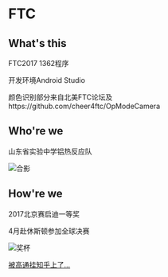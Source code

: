 # FTC

## What's this

FTC2017 1362程序

开发环境Android Studio

颜色识别部分来自北美FTC论坛及https://github.com/cheer4ftc/OpModeCamera

## Who're we

山东省实验中学铝热反应队

![合影](https://raw.githubusercontent.com/singleNeuron/FTC-1362/master/images/17032211227853.jpg)

## How're we

2017北京赛启迪一等奖

4月赴休斯顿参加全球决赛

![奖杯](https://raw.githubusercontent.com/singleNeuron/FTC-1362/master/images/IMG_1625.JPG)

[被高通挂知乎上了...](https://zhuanlan.zhihu.com/p/25806936)
